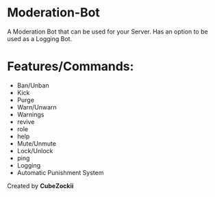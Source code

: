 # Moderation-Bot

A Moderation Bot that can be used for your Server. Has an option to be used as a Logging Bot.

# Features/Commands:

- Ban/Unban
- Kick
- Purge
- Warn/Unwarn
- Warnings
- revive
- role
- help
- Mute/Unmute
- Lock/Unlock
- ping
- Logging
- Automatic Punishment System

Created by **CubeZockii**
